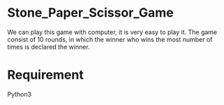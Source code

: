 # Stone_Paper_Scissor_Game
We can play this game with computer, it is very easy to play it. The game consist of 10 rounds, in which the winner who wins the most number of times is declared the winner.
# Requirement
Python3

